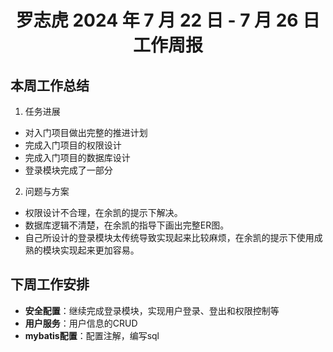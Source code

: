 # <center>罗志虎 2024 年 7 月 22 日 - 7 月 26 日工作周报</center>
## 本周工作总结
1. 任务进展
- 对入门项目做出完整的推进计划
- 完成入门项目的权限设计
- 完成入门项目的数据库设计
- 登录模块完成了一部分
2. 问题与方案
- 权限设计不合理，在余凯的提示下解决。
- 数据库逻辑不清楚，在余凯的指导下画出完整ER图。
- 自己所设计的登录模块太传统导致实现起来比较麻烦，在余凯的提示下使用成熟的模块实现起来更加容易。
## 下周工作安排
- __安全配置__：继续完成登录模块，实现用户登录、登出和权限控制等
- __用户服务__：用户信息的CRUD
- __mybatis配置__：配置注解，编写sql

